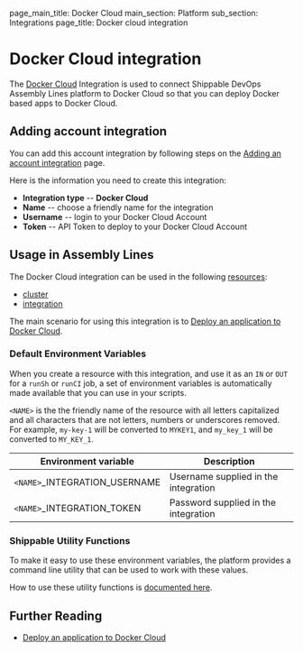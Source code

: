 page_main_title: Docker Cloud
main_section: Platform
sub_section: Integrations
page_title: Docker cloud integration

# Docker Cloud integration

The [Docker Cloud](https://cloud.docker.com/) Integration is used to connect Shippable DevOps Assembly Lines platform to Docker Cloud so that you can deploy Docker based apps to Docker Cloud.

## Adding account integration

You can add this account integration by following steps on the [Adding an account integration](/platform/tutorial/integration/howto-crud-integration/) page.

Here is the information you need to create this integration:

* **Integration type** -- **Docker Cloud**
* **Name** -- choose a friendly name for the integration
* **Username** -- login to your Docker Cloud Account
* **Token** -- API Token to deploy to your Docker Cloud Account

## Usage in Assembly Lines

The Docker Cloud integration can be used in the following [resources](/platform/workflow/resource/overview/):

* [cluster](/platform/workflow/resource/cluster)
* [integration](/platform/workflow/resource/integration)

The main scenario for using this integration is to [Deploy an application to Docker Cloud](/deploy/docker-cloud/).

### Default Environment Variables
When you create a resource with this integration, and use it as an `IN` or `OUT` for a `runSh` or `runCI` job, a set of environment variables is automatically made available that you can use in your scripts.

`<NAME>` is the the friendly name of the resource with all letters capitalized and all characters that are not letters, numbers or underscores removed. For example, `my-key-1` will be converted to `MYKEY1`, and `my_key_1` will be converted to `MY_KEY_1`.

| Environment variable						| Description                         |
| ------------- 								|------------------------------------ |
| `<NAME>`\_INTEGRATION\_USERNAME   		| Username supplied in the integration |
| `<NAME>`\_INTEGRATION\_TOKEN			| Password supplied in the integration |

### Shippable Utility Functions
To make it easy to use these environment variables, the platform provides a command line utility that can be used to work with these values.

How to use these utility functions is [documented here](/platform/tutorial/workflow/using-shipctl).

## Further Reading

* [Deploy an application to Docker Cloud](/deploy/docker-cloud/)

